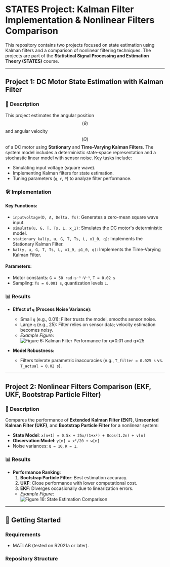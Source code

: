 # STATES Project: Kalman Filter Implementation & Nonlinear Filters Comparison

This repository contains two projects focused on state estimation using Kalman filters and a comparison of nonlinear filtering techniques. The projects are part of the **Statistical Signal Processing and Estimation Theory (STATES)** course.

---

## Project 1: DC Motor State Estimation with Kalman Filter

### 📝 Description  
This project estimates the angular position $$(θ)$$ and angular velocity $$(Ω)$$ of a DC motor using **Stationary** and **Time-Varying Kalman Filters**. The system model includes a deterministic state-space representation and a stochastic linear model with sensor noise. Key tasks include:  
- Simulating input voltage (square wave).  
- Implementing Kalman filters for state estimation.  
- Tuning parameters (`q`, `r`, `P`) to analyze filter performance.  

### 🛠️ Implementation  
#### Key Functions:  
- `inputvoltage(D, A, Delta, Ts)`: Generates a zero-mean square wave input.  
- `simulate(u, G, T, Ts, L, x_1)`: Simulates the DC motor's deterministic model.  
- `stationary_kal(y, u, G, T, Ts, L, x1_θ, q)`: Implements the Stationary Kalman Filter.  
- `kal(y, u, G, T, Ts, L, x1_θ, p1_θ, q)`: Implements the Time-Varying Kalman Filter.  

#### Parameters:  
- Motor constants: `G = 50 rad·s⁻¹·V⁻¹`, `T = 0.02 s`  
- Sampling: `Ts = 0.001 s`, quantization levels `L`.  

### 📊 Results  
- **Effect of `q` (Process Noise Variance):**  
  - Small `q` (e.g., 0.01): Filter trusts the model, smooths sensor noise.  
  - Large `q` (e.g., 25): Filter relies on sensor data; velocity estimation becomes noisy.  
  - *Example Figure*:  
    ![Figure 6: Kalman Filter Performance for q=0.01 and q=25](figures/figure6.png)  

- **Model Robustness:**  
  - Filters tolerate parametric inaccuracies (e.g., `T_filter = 0.025 s` vs. `T_actual = 0.02 s`).  

---

## Project 2: Nonlinear Filters Comparison (EKF, UKF, Bootstrap Particle Filter)

### 📝 Description  
Compares the performance of **Extended Kalman Filter (EKF)**, **Unscented Kalman Filter (UKF)**, and **Bootstrap Particle Filter** for a nonlinear system:  
- **State Model**: `x[n+1] = 0.5x + 25x/(1+x²) + 8cos(1.2n) + v[n]`  
- **Observation Model**: `y[n] = x²/20 + w[n]`  
- Noise variances: `Q = 10`, `R = 1`.  

### 📊 Results  
- **Performance Ranking**:  
  1. **Bootstrap Particle Filter**: Best estimation accuracy.  
  2. **UKF**: Close performance with lower computational cost.  
  3. **EKF**: Diverges occasionally due to linearization errors.  
  - *Example Figure*:  
    ![Figure 16: State Estimation Comparison](figures/figure16.png)  

---

## 🚀 Getting Started  
### Requirements  
- MATLAB (tested on R2021a or later).  

### Repository Structure  
